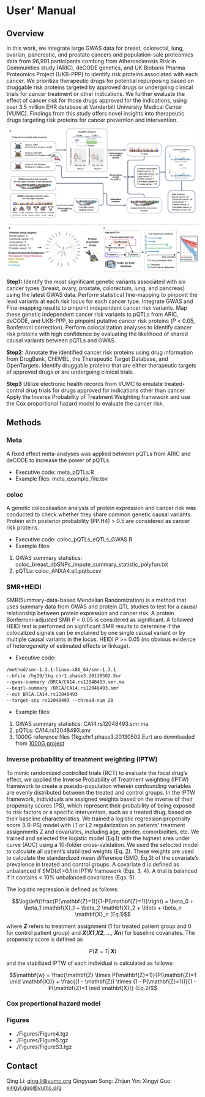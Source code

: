 # User' Manual
## Overview
In this work, we integrate large GWAS data for breast, colorectal, lung, ovarian, pancreatic, and prostate cancers and population-sale proteomics data from 96,991 participants combing from Atherosclerosis Risk in Communities study (ARIC), deCODE genetics, and UK Biobank Pharma Proteomics Project (UKB-PPP) to identify risk proteins associated with each cancer. We prioritize therapeutic drugs for potential repurposing based on druggable risk proteins targeted by approved drugs or undergoing clinical trials for cancer treatment or other indications. We further evaluate the effect of cancer risk for those drugs approved for the indications, using over 3.5 million EHR database at Vanderbilt University Medical Center (VUMC). Findings from this study offers novel insights into therapeutic drugs targeting risk proteins for cancer prevention and intervention.

![My Image](Figure1.png)

**Step1:** Identify the most significant genetic variants associated with six cancer types (breast, ovary, prostate, colorectum, lung, and pancreas) using the latest GWAS data. Perform statistical fine-mapping to pinpoint the lead variants at each risk locus for each cancer type. Integrate GWAS and Fine-mapping results to pinpoint independent cancer risk variants. Map these genetic independent cancer risk variants to pQTLs from ARIC, deCODE, and UKB-PPP, to pinpoint putative cancer risk proteins (*P* < 0.05, Bonferroni correction). Perform colocalization analyses to identify cancer risk proteins with high confidence by evaluating the likelihood of shared causal variants between pQTLs and GWAS.

**Step2:** Annotate the identified cancer risk proteins using drug information from DrugBank, ChEMBL, the Therapeutic Target Database, and OpenTargets. Identify druggable proteins that are either therapeutic targets of approved drugs or are undergoing clinical trials.

**Step3** Utilize electronic health records from VUMC to emulate treated-control drug trials for drugs approved for indications other than cancer. Apply the Inverse Probability of Treatment Weighting framework and use the Cox proportional hazard model to evaluate the cancer risk.

## Methods
### Meta
A fixed effect meta-analyses was applied between pQTLs from ARIC and deCODE to increase the power of pQTLs.
- Executive code: meta_pQTLs.R
- Example files: meta_example_file.tsv

### coloc
A genetic colocalisation analysis of protein expression and cancer risk was conducted to check whether they share common genetic causal variants. Protein with posterior probability (PP.H4) > 0.5 are considered as cancer risk proteins.

- Executive code: coloc_pQTLs_eQTLs_GWAS.R
- Example files:
1) GWAS summary statistics: coloc_breast_dbSNPs_impute_summary_statistic_polyfun.txt
2) pQTLs: coloc_ANXA4.all.pqtls.csv

### SMR+HEIDI
SMR(Summary-data-based Mendelian Randomization) is a method that uses summary data from GWAS and protein QTL studies to test for a causal relationship between protein expression and cancer risk. A protein Bonferroni-adjusted SMR *P* < 0.05 is considered as significant. A followed HEIDI test is performed on significant SMR results to determine if the colocalized signals can be explained by one single causal variant or by multiple causal variants in the locus. HEIDI *P* >= 0.05 (no obvious evidence of heterogeneity of estimated effects or linkage).

- Executive code:
```
/method/smr-1.3.1-linux-x86_64/smr-1.3.1
--bfile /hg19/1kg.chr1.phase3.20130502.Eur
--gwas-summary /BRCA/CA14.rs12048493.smr.ma
--beqtl-summary /BRCA/CA14.rs12048493.smr
--out BRCA.CA14.rs12048493
--target-snp rs12048493 --thread-num 20
```
- Example files:
1) GWAS summary statistics: CA14.rs12048493.smr.ma
2) pQTLs: CA14.rs12048493.smr
3) 1000G reference files (1kg.chr1.phase3.20130502.Eur) are downloaded from [1000G project](https://www.internationalgenome.org/category/genotypes/)

### Inverse probability of treatment weighting (IPTW)
To mimic randomized controlled trials (RCT) to evaluate the focal drug’s effect, we applied the Inverse Probability of Treatment weighting (IPTW) framework to create a pseudo-population wherein confounding variables are evenly distributed between the treated and control groups. In the IPTW framework, individuals are assigned weights based on the inverse of their propensity scores (PS), which represent their probability of being exposed to risk factors or a specific intervention, such as a treated drug, based on their baseline characteristics. We trained a logistic regression propensity score (LR-PS) model with L1 or L2 regularization on patients' treatment assignments Z and covariates, including age, gender, comorbidities, etc. We trained and selected the logistic model (Eq.1) with the highest area under curve (AUC) using a 10-folder cross-validation. We used the selected model to calculate all patient’s stabilized weights (Eq. 2). These weights are used to calculate the standardized mean difference (SMD, Eq.3) of the covariate’s prevalence in treated and control groups. A covariate d is defined as unbalanced if SMD(*d*)>0.1 in IPTW framework (Eqs. 3, 4). A trial is balanced if it contains < 10% unbalanced covariates (Eqs. 5).

The logistic regression is defined as follows:
```math
\log\left(\frac{P(\mathbf{Z}=1)}{1-P(\mathbf{Z}=1)}\right) = \beta_0 + \beta_1 \mathbf{X}_1 + \beta_2 \mathbf{X}_2 + \ldots + \beta_n \mathbf{X}_n  (Eq.1)
```
where ***Z*** refers to treatment assignment (1 for treated patient group and 0 for control patient group) and ***X***(***X1***,***X2***, ..., ***Xn***) for baseline covariates. The propensity score is defined as  
```math
P\left(\mathbf{Z}=1|\ \mathbf{X}\right)
```
and the stabilized IPTW of each individual is calculated as follows:
```math
\mathbf{w} = \frac{\mathbf{Z} \times P(\mathbf{Z}=1)}{P(\mathbf{Z}=1 \mid \mathbf{X})} + \frac{(1 - \mathbf{Z}) \times (1 - P(\mathbf{Z}=1))}{1 - P(\mathbf{Z}=1 \mid \mathbf{X})}  (Eq.2)
```


### Cox proportional hazard model


### Figures
- ./Figures/Figure4.tgz
- ./Figures/Figure5.tgz
- ./Figures/FigureS3.tgz

## Contact
Qing Li: qing.li@vumc.org
Qingyuan Song:
Zhijun Yin:
Xingyi Guo: xingyi.guo@vumc.org
